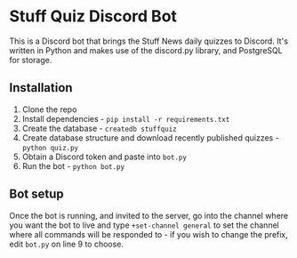 # Stuff Quiz Discord Bot
This is a Discord bot that brings the Stuff News daily quizzes to Discord. It's written in Python and makes use of the discord.py library, and PostgreSQL for storage.

## Installation
1. Clone the repo
1. Install dependencies - `pip install -r requirements.txt`
1. Create the database - `createdb stuffquiz`
1. Create database structure and download recently published quizzes - `python quiz.py`
1. Obtain a Discord token and paste into `bot.py`
1. Run the bot - `python bot.py`

## Bot setup
Once the bot is running, and invited to the server, go into the channel where you want the bot to live and type `+set-channel general` to set the channel where all commands will be responded to - if you wish to change the prefix, edit `bot.py` on line 9 to choose.
